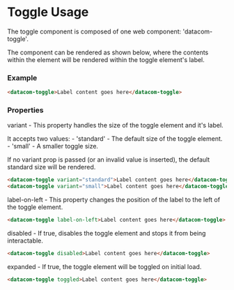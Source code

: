 # Toggle Usage

The toggle component is composed of one web component: 'datacom-toggle'.

The component can be rendered as shown below, where the contents within the element will be rendered within the toggle element's label.

### Example

```html
<datacom-toggle>Label content goes here</datacom-toggle>
```

### Properties

variant - This property handles the size of the toggle element and it's label. 

It accepts two values:
    - 'standard' - The default size of the toggle element.
    - 'small' - A smaller toggle size.

If no variant prop is passed (or an invalid value is inserted), the default standard size will be rendered.

```html
<datacom-toggle variant="standard">Label content goes here</datacom-toggle>
<datacom-toggle variant="small">Label content goes here</datacom-toggle>
```

label-on-left - This property changes the position of the label to the left of the toggle element.

```html
<datacom-toggle label-on-left>Label content goes here</datacom-toggle>
```

disabled - If true, disables the toggle element and stops it from being interactable.

```html
<datacom-toggle disabled>Label content goes here</datacom-toggle>
```

expanded - If true, the toggle element will be toggled on initial load.

```html
<datacom-toggle toggled>Label content goes here</datacom-toggle>
```